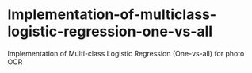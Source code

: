 # Implementation-of-multiclass-logistic-regression-one-vs-all
Implementation of Multi-class Logistic Regression (One-vs-all) for photo OCR
